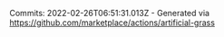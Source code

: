 Commits: 2022-02-26T06:51:31.013Z - Generated via https://github.com/marketplace/actions/artificial-grass
<br>
